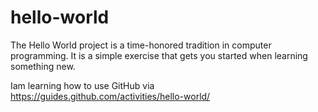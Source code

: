 # hello-world
The Hello World project is a time-honored tradition in computer programming. It is a simple exercise that gets you started when learning something new.

Iam learning how to use GitHub via https://guides.github.com/activities/hello-world/
